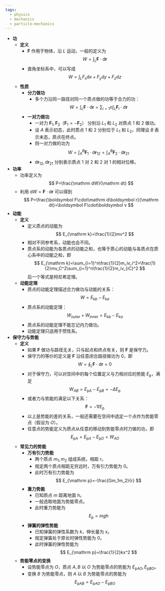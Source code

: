 ```yaml
---
tags:
  - physics
  - mechanics
  - particle-mechanics
---
```

- **功**
    - **定义**
        - $\boldsymbol F$ 作用于物体，沿 $L$ 运动，一般的定义为
          $$
          W=\int_L\boldsymbol F\cdot\mathrm d\boldsymbol r
          $$
        - 直角坐标系中，可以写成
          $$
          W=\int_L F_x\mathrm dx+F_y\mathrm dy+F_z\mathrm dz
          $$
    - **性质**
        - **分力做功**
            - 多个力沿同一路径对同一个质点做的功等于合力的功：
              $$
              W=\int_L \boldsymbol F\cdot\mathrm d\boldsymbol r=\sum_{i=1}{n}\int_L \boldsymbol F_i\cdot\mathrm d\boldsymbol r
              $$
        - **一对力做功**
            - 一对力 $\boldsymbol F_1,\boldsymbol F_2（\boldsymbol F_1=-\boldsymbol F_2）$ 分别沿 $L_1$ 和 $L_2$ 对质点 $1$ 和 $2$ 做功。
            - 设 $A$ 表示初态，此时质点 $1$ 和 $2$ 分别位于 $L_1$ 和 $L_2$，同理设 $B$ 表示末态，质点在终点。
            - 则一对力做的功为
              $$
              W=\int_A^B\boldsymbol F_1\cdot\mathrm d\boldsymbol r_{12}=\int_A^B\boldsymbol F_2\cdot\mathrm d\boldsymbol r_{21}
              $$
            - $\mathrm d\boldsymbol r_{12},\mathrm d\boldsymbol r_{21}$ 分别表示质点 $1$ 对 $2$ 和 $2$ 对 $1$ 的相对位移。
- **功率**
    - 功率定义为
      $$
      P=\frac{\mathrm dW}{\mathrm dt}
      $$
    - 利用 $\mathrm dW=\boldsymbol F\cdot\mathrm d\boldsymbol r$ 可以得到
      $$
      P=\frac{\boldsymbol F\cdot\mathrm d\boldsymbol r}{\mathrm dt}=\boldsymbol F\cdot\boldsymbol v
      $$
- **动能**
    - **定义**
        - 定义质点的动能为
          $$
          E_{\mathrm k}=\frac{1}{2}mv^2
          $$
        - 相对不同参考系，动能也会不同。
        - 质点系的动能为各质点的动能之和，也等于质心的动能与各质点在质心系中的动能之和，即
          $$
          E_{\mathrm k}=\sum_{i=1}^n\frac{1}{2}m_iv_i^2=\frac{1}{2}mv_C^2\sum_{i=1}^n\frac{1}{2}m_iv_{iC}^2
          $$
          后一个等式是柯尼希定理。
    - **动能定理**
        - 质点的动能定理描述合力做功与动能的关系：
          $$
          W=E_{\mathrm kb}-E_{\mathrm ka}
          $$
        - 质点系的动能定理：
          $$
          W_{\mathrm{outer}}+W_{\mathrm{inner}}=E_{\mathrm kb}-E_{\mathrm ka}
          $$
        - 质点系的动能定理不能忘记内力做功。
        - 动能定理只适用于惯性系。
- **保守力与势能**
    - **定义**
        - 如果 $\boldsymbol F$ 做功与路径无关，只与起点和终点有关，则 $\boldsymbol F$ 是保守力。
        - 保守力的等价的定义是 $\boldsymbol F$ 沿任意闭合路径做功为 $0$，即
          $$
          W=\oint_L\boldsymbol F\cdot\mathrm d\boldsymbol r=0
          $$
        - 对于保守力，可以对空间中的每个位置定义与力相对应的势能 $E_{\mathrm p}$，满足
          $$
          W_{AB}=E_{\mathrm pA}-E_{\mathrm pB}=-\Delta E_{\mathrm p}
          $$
        - 或者力与势能的满足以下关系：
          $$
          \boldsymbol F=-\nabla E_{\mathrm p}
          $$
        - 以上是势能的差的关系，一般还需要在空间中选定一个点作为势能零点（假设为 $O$）。
        - 任意点的势能定义为质点从任意的移动到势能零点时力做的功，即
          $$
          E_{\mathrm pA}=E_{\mathrm pA}-E_{\mathrm pO}=W_{AO}
          $$
    - **常见力的势能**
        - **万有引力势能**
            - 两个质点 $m_1,m_2$ 组成系统，相距 $r$。
            - 规定两个质点相距无穷远时，万有引力势能为 $0$。
            - 此时万有引力势能为
              $$
              E_{\mathrm p}=-\frac{Gm_1m_2}{r}
              $$
        - **重力势能**
            - 已知质点 $m$ 距离地面 $h$。
            - 一般选取地面为势能零点。
            - 此时重力势能为
              $$
              E_{\mathrm p}=mgh
              $$
        - **弹簧的弹性势能**
            - 已知弹簧的弹性系数为 $k$，伸长量为 $x$。
            - 规定弹簧处于原长时弹性势能为 $0$。
            - 此时弹簧的弹性势能为
              $$
              E_{\mathrm p}=\frac{1}{2}kx^2
              $$
    - **势能零点的变换**
        - 设势能零点为 $O$，质点 $A,B$ 以 $O$ 为势能零点的势能为 $E_{\mathrm pAO},E_{\mathrm pBO}$。
        - 变换 $B$ 为势能零点，则 $A$ 以 $B$ 为势能零点的势能为
          $$
          E_{\mathrm pAB}=E_{\mathrm pAO}-E_{\mathrm pBO}
          $$


